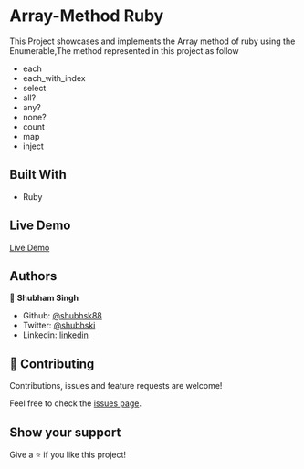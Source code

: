 # Array-Method Ruby

This Project showcases and implements the Array method of ruby using the Enumerable,The method represented in this project as follow

- each
- each_with_index
- select
- all?
- any?
- none?
- count
- map
- inject

## Built With

- Ruby

## Live Demo

[Live Demo](https://repl.it/@shubhamsingh/Ruby-Array-Method)

## Authors

👤 **Shubham Singh**

- Github: [@shubhsk88](https://github.com/shubhsk88)
- Twitter: [@shubhski](twitter.com/shubski)
- Linkedin: [linkedin](https://www.linkedin.com/in/shubham-singh-130349140/)

## 🤝 Contributing

Contributions, issues and feature requests are welcome!

Feel free to check the [issues page](issues/).

## Show your support

Give a ⭐️ if you like this project!
